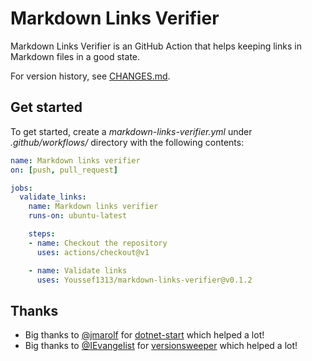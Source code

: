 # Markdown Links Verifier

Markdown Links Verifier is an GitHub Action that helps keeping links in Markdown files in a good state.

For version history, see [CHANGES.md](CHANGES.md).

## Get started

To get started, create a *markdown-links-verifier.yml* under *.github/workflows/* directory with the following contents:

```yml
name: Markdown links verifier
on: [push, pull_request]

jobs:
  validate_links:
    name: Markdown links verifier
    runs-on: ubuntu-latest

    steps:
    - name: Checkout the repository
      uses: actions/checkout@v1

    - name: Validate links
      uses: Youssef1313/markdown-links-verifier@v0.1.2
```

## Thanks

- Big thanks to [@jmarolf](https://github.com/jmarolf) for [dotnet-start](https://github.com/jmarolf/dotnet-start) which helped a lot!
- Big thanks to [@IEvangelist](https://github.com/IEvangelist) for [versionsweeper](https://github.com/dotnet/versionsweeper/) which helped a lot!
